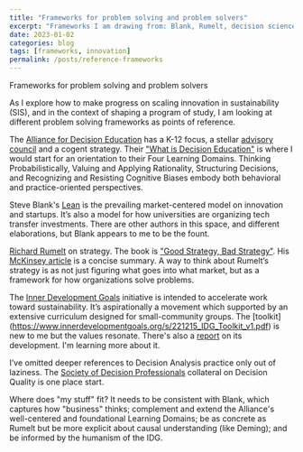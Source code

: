 ```yaml
---
title: "Frameworks for problem solving and problem solvers"
excerpt: "Frameworks I am drawing from: Blank, Rumelt, decision science, decision analysis, and the IDG."
date: 2023-01-02
categories: blog
tags: [frameworks, innovation]
permalink: /posts/reference-frameworks
---
```

Frameworks for problem solving and problem solvers

As I explore how to make progress on scaling innovation in sustainability (SIS), and in the context of shaping a program of study, I am looking at different problem solving frameworks as points of reference.

The [Alliance for Decision Education](https://alliancefordecisioneducation.org/) has a K-12 focus, 
a stellar [advisory council](https://alliancefordecisioneducation.org/learn/about-the-alliance/council/) and a cogent strategy. Their ["What is Decision Education"](https://alliancefordecisioneducation.org/what-is-decision-education/) is where I would start for an orientation to their Four Learning Domains. 
Thinking Probabilistically, Valuing and Applying Rationality, Structuring Decisions, and Recognizing and Resisting Cognitive Biases embody both behavioral and practice-oriented perspectives.

Steve Blank's [Lean](https://steveblank.com/) is the prevailing market-centered model on innovation and startups. It’s also a model for how universities are organizing tech transfer investments. There are other authors in this space, and different elaborations, but Blank appears to me to be the fount.  

[Richard Rumelt](https://thecruxbook.com/about-richard-rumelt/) on strategy. 
The book is ["Good Strategy, Bad Strategy"](https://www.penguinrandomhouse.com/books/208668/good-strategy-bad-strategy-by-richard-rumelt/). 
His [McKinsey article](https://www.mckinsey.com/capabilities/strategy-and-corporate-finance/our-insights/the-perils-of-bad-strategy)
is a concise summary. A way to think about Rumelt’s strategy is as not just figuring what goes into what market, but as a framework for how organizations solve problems.

The [Inner Development Goals](https://www.innerdevelopmentgoals.org) initiative is intended to accelerate work toward sustainability. It’s aspirationally a movement which supported by an extensive curriculum designed for small-community groups. 
The [toolkit] (https://www.innerdevelopmentgoals.org/s/221215_IDG_Toolkit_v1.pdf) is new to me but the values resonate.
There's also a [report](https://www.innerdevelopmentgoals.org/s/220511_IDG_Report_Full.pdf)
on its development. I'm learning more about it.

I’ve omitted deeper references to Decision Analysis practice only out of laziness. The [Society of Decision Professionals]( https://www.decisionprofessionals.com/) collateral on Decision Quality is one place start.

Where does "my stuff" fit? 
It needs to be consistent with Blank, which captures how "business" thinks;
complement and extend the Alliance's well-centered and foundational Learning Domains; 
be as concrete as Rumelt but be more explicit about causal understanding (like Deming); 
and be informed by the humanism of the IDG.
